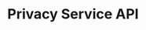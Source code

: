 ---
title: Privacy Service API
description: Manage customer requests to access and delete their personal data.
openAPISpec: https://raw.githubusercontent.com/AdobeDocs/experience-platform-apis/main/src/swagger-specs/privacy-service.yaml
--- 
